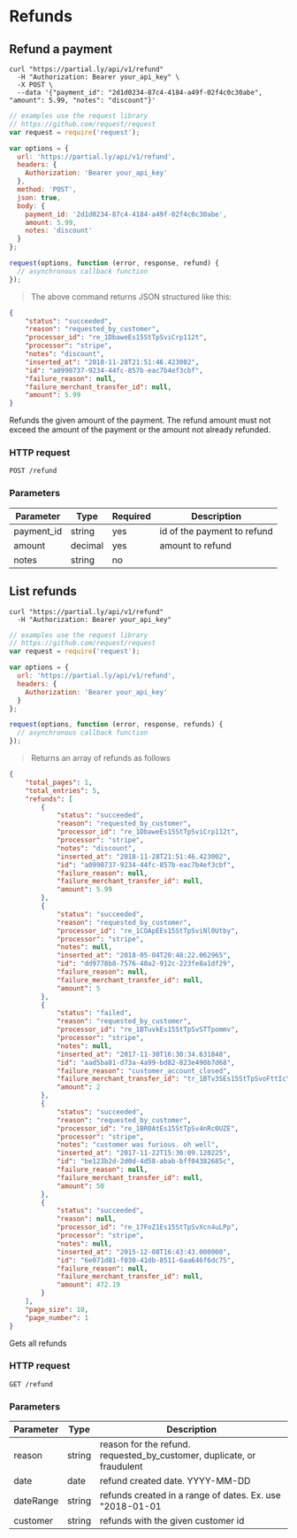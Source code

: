 # Refunds

## Refund a payment

```shell
curl "https://partial.ly/api/v1/refund"
  -H "Authorization: Bearer your_api_key" \
  -X POST \
  --data '{"payment_id": "2d1d0234-87c4-4184-a49f-02f4c0c30abe", "amount": 5.99, "notes": "discount"}'
```

```javascript
// examples use the request library
// https://github.com/request/request
var request = require('request');

var options = {
  url: 'https://partial.ly/api/v1/refund',
  headers: {
    Authorization: 'Bearer your_api_key'
  },
  method: 'POST',
  json: true,
  body: {
    payment_id: '2d1d0234-87c4-4184-a49f-02f4c0c30abe',
    amount: 5.99,
    notes: 'discount'
  }
};

request(options, function (error, response, refund) {
  // asynchronous callback function
});
```

> The above command returns JSON structured like this:

```json
{
    "status": "succeeded",
    "reason": "requested_by_customer",
    "processor_id": "re_1DbaweEs15StTpSviCrp112t",
    "processor": "stripe",
    "notes": "discount",
    "inserted_at": "2018-11-28T21:51:46.423002",
    "id": "a0990737-9234-44fc-857b-eac7b4ef3cbf",
    "failure_reason": null,
    "failure_merchant_transfer_id": null,
    "amount": 5.99
}
```

Refunds the given amount of the payment. The refund amount must not exceed the amount of the payment or the amount not already refunded.

### HTTP request

`POST /refund`

### Parameters
Parameter | Type | Required | Description
--------- | -----------  | -------- | ------
payment_id | string | yes | id of the payment to refund
amount | decimal | yes | amount to refund
notes | string | no | 

## List refunds

```shell
curl "https://partial.ly/api/v1/refund"
  -H "Authorization: Bearer your_api_key"
```

```javascript
// examples use the request library
// https://github.com/request/request
var request = require('request');

var options = {
  url: 'https://partial.ly/api/v1/refund',
  headers: {
    Authorization: 'Bearer your_api_key'
  }
};

request(options, function (error, response, refunds) {
  // asynchronous callback function
});
```
> Returns an array of refunds as follows

```json
{
    "total_pages": 1,
    "total_entries": 5,
    "refunds": [
        {
            "status": "succeeded",
            "reason": "requested_by_customer",
            "processor_id": "re_1DbaweEs15StTpSviCrp112t",
            "processor": "stripe",
            "notes": "discount",
            "inserted_at": "2018-11-28T21:51:46.423002",
            "id": "a0990737-9234-44fc-857b-eac7b4ef3cbf",
            "failure_reason": null,
            "failure_merchant_transfer_id": null,
            "amount": 5.99
        },
        {
            "status": "succeeded",
            "reason": "requested_by_customer",
            "processor_id": "re_1COApEEs15StTpSviNl0Utby",
            "processor": "stripe",
            "notes": null,
            "inserted_at": "2018-05-04T20:48:22.062965",
            "id": "dd9778b8-7576-40a2-912c-223fe8a1df29",
            "failure_reason": null,
            "failure_merchant_transfer_id": null,
            "amount": 5
        },
        {
            "status": "failed",
            "reason": "requested_by_customer",
            "processor_id": "re_1BTuvkEs15StTpSvSTTpommv",
            "processor": "stripe",
            "notes": null,
            "inserted_at": "2017-11-30T16:30:34.631848",
            "id": "aad5ba81-d73a-4a99-bd82-823e490b7d68",
            "failure_reason": "customer_account_closed",
            "failure_merchant_transfer_id": "tr_1BTv3SEs15StTpSvoFttIcYV",
            "amount": 2
        },
        {
            "status": "succeeded",
            "reason": "requested_by_customer",
            "processor_id": "re_1BR0AtEs15StTpSv4nRc0UZE",
            "processor": "stripe",
            "notes": "customer was furious. oh well",
            "inserted_at": "2017-11-22T15:30:09.120225",
            "id": "be123b2d-2d0d-4d58-abab-bff04382685c",
            "failure_reason": null,
            "failure_merchant_transfer_id": null,
            "amount": 50
        },
        {
            "status": "succeeded",
            "reason": null,
            "processor_id": "re_17FoZ1Es15StTpSvXcn4uLPp",
            "processor": "stripe",
            "notes": null,
            "inserted_at": "2015-12-08T16:43:43.000000",
            "id": "6e071d81-f030-41db-8511-6aa646f6dc75",
            "failure_reason": null,
            "failure_merchant_transfer_id": null,
            "amount": 472.19
        }
    ],
    "page_size": 10,
    "page_number": 1
}
```

Gets all refunds

### HTTP request
`GET /refund`

### Parameters
Parameter | Type | Description
--------- | -----------  | --------
reason | string | reason for the refund. requested_by_customer, duplicate, or fraudulent
date | date | refund created date. YYYY-MM-DD
dateRange | string | refunds created in a range of dates. Ex. use "2018-01-01|2018-02-01"
customer | string | refunds with the given customer id
